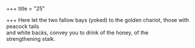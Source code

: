 +++
title = "25"

+++
Here let the two fallow bays (yoked) to the golden chariot, those with  peacock tails  
and white backs, convey you to drink of the honey, of the  
strengthening stalk.  